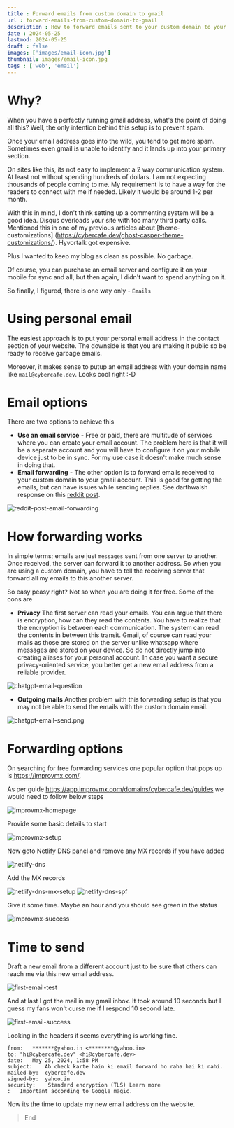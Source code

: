 ```yaml
---
title : Forward emails from custom domain to gmail
url : forward-emails-from-custom-domain-to-gmail
description : How to forward emails sent to your custom domain to your gmail
date : 2024-05-25
lastmod: 2024-05-25
draft : false
images: ['images/email-icon.jpg']
thumbnail: images/email-icon.jpg
tags : ['web', 'email']
---
```


# Why?
When you have a perfectly running gmail address, what's the point of doing all this? Well, the only intention behind this setup is to prevent spam.

Once your email address goes into the wild, you tend to get more spam. Sometimes even gmail is unable to identify and it lands up into your primary section.

On sites like this, its not easy to implement a 2 way communication system. At least not without spending hundreds of dollars. I am not expecting thousands of people coming to me. My requirement is to have a way for the readers to connect with me if needed. Likely it would be around 1-2 per month.

With this in mind, I don't think setting up a commenting system will be a good idea. Disqus overloads your site with too many third party calls. Mentioned this in one of my previous articles about [theme-customizations].(https://cybercafe.dev/ghost-casper-theme-customizations/). Hyvortalk got expensive. 

Plus I wanted to keep my blog as clean as possible. No garbage.

Of course, you can purchase an email server and configure it on your mobile for sync and all, but then again, I didn't want to spend anything on it.

So finally, I figured, there is one way only - `Emails`

# Using personal email
The easiest approach is to put your personal email address in the contact section of your website. The downside is that you are making it public so be ready to receive garbage emails.

Moreover, it makes sense to putup an email address with your domain name like `mail@cybercafe.dev`. Looks cool right :-D

# Email options
There are two options to achieve this

* **Use an email service** - Free or paid, there are multitude of services where you can create your email account. The problem here is that it will be a separate account and you will have to configure it on your mobile device just to be in sync. For my use case it doesn't make much sense in doing that.
* **Email forwarding** - The other option is to forward emails received to your custom domain to your gmail account. This is good for getting the emails, but can have issues while sending replies. See darthwalsh response on this [reddit post](https://www.reddit.com/r/webhosting/comments/hagfur/email_forwarding_websites_like_improvmx_potential/).

![reddit-post-email-forwarding](images/reddit-post-email-forwarding.png)


# How forwarding works
In simple terms; emails are just `messages` sent from one server to another. Once received, the server can forward it to another address. So when you are using a custom domain, you have to tell the receiving server that forward all my emails to this another server. 

So easy peasy right? Not so when you are doing it for free. Some of the cons are

* **Privacy** The first server can read your emails. You can argue that there is encryption, how can they read the contents. You have to realize that the encryption is between each communication. The system can read the contents in between this transit. Gmail, of course can read your mails as those are stored on the server unlike whatsapp where messages are stored on your device. So do not directly jump into creating aliases for your personal account. In case you want a secure privacy-oriented service, you better get a new email address from a reliable provider.

![chatgpt-email-question](images/chatgpt-email-question.png)

* **Outgoing mails** Another problem with this forwarding setup is that you may not be able to send the emails with the custom domain email.

![chatgpt-email-send.png](images/chatgpt-email-send.png)

# Forwarding options

On searching for free forwarding services one popular option that pops up is https://improvmx.com/.

As per guide https://app.improvmx.com/domains/cybercafe.dev/guides we would need to follow below steps

![improvmx-homepage](images/improvmx-homepage.png)

Provide some basic details to start

![improvmx-setup](images/improvmx-setup.png)

Now goto Netlify DNS panel and remove any MX records if you have added

![netlify-dns](images/netlify-dns.png)

Add the MX records 

![netlify-dns-mx-setup](images/netlify-dns-mx-setup.png)
![netlify-dns-spf](images/netlify-dns-spf.png)

Give it some time. Maybe an hour and you should see green in the status

![improvmx-success](images/improvmx-success.png)

# Time to send

Draft a new email from a different account just to be sure that others can reach me via this new email address. 

![first-email-test](images/first-email-test.png)

And at last I got the mail in my gmail inbox. It took around 10 seconds but I guess my fans won't curse me if I respond 10 second late. 

![first-email-success](images/first-email-success.png)

Looking in the headers it seems everything is working fine.

```
from:	*******@yahoo.in <********@yahoo.in>
to:	"hi@cybercafe.dev" <hi@cybercafe.dev>
date:	May 25, 2024, 1:58 PM
subject:	Ab check karte hain ki email forward ho raha hai ki nahi.
mailed-by:	cybercafe.dev
signed-by:	yahoo.in
security:	 Standard encryption (TLS) Learn more
:	Important according to Google magic.
```

Now its the time to update my new email address on the website.

> End


